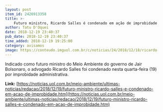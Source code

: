 ```yaml
---
layout: post
item_id: 2426913358
title: >-
    Futuro ministro, Ricardo Salles é condenado em ação de improbidade
author: Tatu D'Oquei
date: 2018-12-19 23:40:37
pub_date: 2018-12-19 23:40:37
time_added: 2018-12-19 19:25:00
category: avisamos
image: https://conteudo.imguol.com.br/c/noticias/24/2018/12/18/ricardo-salles-1545163312126_v2_615x300.jpg
---
```


Indicado como futuro ministro do Meio Ambiente do governo de Jair Bolsonaro, o advogado Ricardo Salles foi condenado nesta quarta-feira (19) por improbidade administrativa.

**Link:** [https://noticias.uol.com.br/meio-ambiente/ultimas-noticias/redacao/2018/12/19/futuro-ministro-ricardo-salles-e-condenado-em-acao-de-improbidade.htm](https://noticias.uol.com.br/meio-ambiente/ultimas-noticias/redacao/2018/12/19/futuro-ministro-ricardo-salles-e-condenado-em-acao-de-improbidade.htm)

